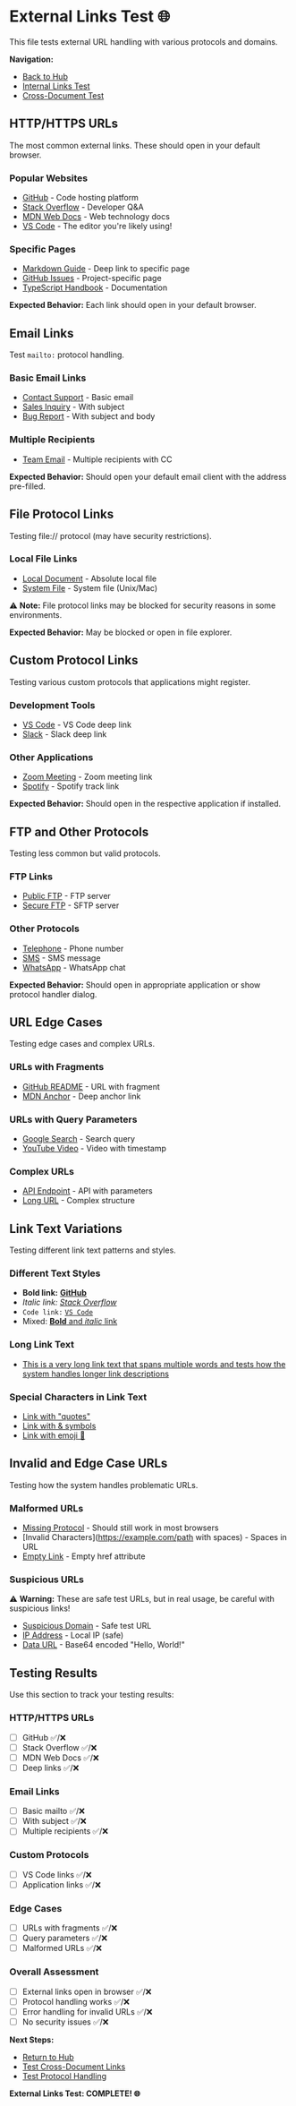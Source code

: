 # External Links Test 🌐

This file tests external URL handling with various protocols and domains.

**Navigation:**
- [Back to Hub](./index.md)
- [Internal Links Test](./internal-links.md)
- [Cross-Document Test](./cross-document.md)



## HTTP/HTTPS URLs

The most common external links. These should open in your default browser.

### Popular Websites
- [GitHub](https://github.com) - Code hosting platform
- [Stack Overflow](https://stackoverflow.com) - Developer Q&A
- [MDN Web Docs](https://developer.mozilla.org) - Web technology docs
- [VS Code](https://code.visualstudio.com) - The editor you're likely using!

### Specific Pages
- [Markdown Guide](https://www.markdownguide.org/basic-syntax/) - Deep link to specific page
- [GitHub Issues](https://github.com/microsoft/vscode/issues) - Project-specific page
- [TypeScript Handbook](https://www.typescriptlang.org/docs/) - Documentation

**Expected Behavior:** Each link should open in your default browser.



## Email Links

Test `mailto:` protocol handling.

### Basic Email Links
- [Contact Support](mailto:support@example.com) - Basic email
- [Sales Inquiry](mailto:sales@company.com?subject=Product%20Inquiry) - With subject
- [Bug Report](mailto:bugs@example.com?subject=Bug%20Report&body=Describe%20the%20issue...) - With subject and body

### Multiple Recipients
- [Team Email](mailto:team@example.com,lead@example.com?cc=manager@example.com) - Multiple recipients with CC

**Expected Behavior:** Should open your default email client with the address pre-filled.



## File Protocol Links

Testing file:// protocol (may have security restrictions).

### Local File Links
- [Local Document](file:///Users/Shared/sample.txt) - Absolute local file
- [System File](file:///etc/hosts) - System file (Unix/Mac)

⚠️ **Note:** File protocol links may be blocked for security reasons in some environments.

**Expected Behavior:** May be blocked or open in file explorer.



## Custom Protocol Links

Testing various custom protocols that applications might register.

### Development Tools
- [VS Code](vscode://file/path/to/file) - VS Code deep link
- [Slack](slack://channel?team=T1234&id=C1234) - Slack deep link

### Other Applications
- [Zoom Meeting](zoommtg://zoom.us/join?confno=123456789) - Zoom meeting link
- [Spotify](spotify:track:4uLU6hMCjMI75M1A2tKUQC) - Spotify track link

**Expected Behavior:** Should open in the respective application if installed.



## FTP and Other Protocols

Testing less common but valid protocols.

### FTP Links
- [Public FTP](ftp://ftp.example.com/public/) - FTP server
- [Secure FTP](sftp://secure.example.com/files/) - SFTP server

### Other Protocols
- [Telephone](tel:+1234567890) - Phone number
- [SMS](sms:+1234567890?body=Hello%20World) - SMS message
- [WhatsApp](https://wa.me/1234567890) - WhatsApp chat

**Expected Behavior:** Should open in appropriate application or show protocol handler dialog.



## URL Edge Cases

Testing edge cases and complex URLs.

### URLs with Fragments
- [GitHub README](https://github.com/microsoft/vscode#readme) - URL with fragment
- [MDN Anchor](https://developer.mozilla.org/en-US/docs/Web/CSS#reference) - Deep anchor link

### URLs with Query Parameters
- [Google Search](https://www.google.com/search?q=markdown+slides) - Search query
- [YouTube Video](https://www.youtube.com/watch?v=dQw4w9WgXcQ&t=30s) - Video with timestamp

### Complex URLs
- [API Endpoint](https://api.github.com/repos/microsoft/vscode/issues?state=open&labels=bug) - API with parameters
- [Long URL](https://www.example.com/very/long/path/with/many/segments?param1=value1&param2=value2&param3=value3#section) - Complex structure



## Link Text Variations

Testing different link text patterns and styles.

### Different Text Styles
- **Bold link:** [**GitHub**](https://github.com)
- *Italic link:* [*Stack Overflow*](https://stackoverflow.com)
- `Code link:` [`VS Code`](https://code.visualstudio.com)
- Mixed: [**Bold** and *italic* link](https://example.com)

### Long Link Text
- [This is a very long link text that spans multiple words and tests how the system handles longer link descriptions](https://example.com)

### Special Characters in Link Text
- [Link with "quotes"](https://example.com)
- [Link with & symbols](https://example.com)
- [Link with emoji 🚀](https://example.com)



## Invalid and Edge Case URLs

Testing how the system handles problematic URLs.

### Malformed URLs
- [Missing Protocol](www.example.com) - Should still work in most browsers
- [Invalid Characters](https://example.com/path with spaces) - Spaces in URL
- [Empty Link]() - Empty href attribute

### Suspicious URLs
⚠️ **Warning:** These are safe test URLs, but in real usage, be careful with suspicious links!

- [Suspicious Domain](https://definitely-not-malicious.example.com) - Safe test URL
- [IP Address](http://127.0.0.1:8080) - Local IP (safe)
- [Data URL](data:text/plain;base64,SGVsbG8sIFdvcmxkIQ==) - Base64 encoded "Hello, World!"



## Testing Results

Use this section to track your testing results:

### HTTP/HTTPS URLs
- [ ] GitHub ✅/❌
- [ ] Stack Overflow ✅/❌
- [ ] MDN Web Docs ✅/❌
- [ ] Deep links ✅/❌

### Email Links
- [ ] Basic mailto ✅/❌
- [ ] With subject ✅/❌
- [ ] Multiple recipients ✅/❌

### Custom Protocols
- [ ] VS Code links ✅/❌
- [ ] Application links ✅/❌

### Edge Cases
- [ ] URLs with fragments ✅/❌
- [ ] Query parameters ✅/❌
- [ ] Malformed URLs ✅/❌

### Overall Assessment
- [ ] External links open in browser ✅/❌
- [ ] Protocol handling works ✅/❌
- [ ] Error handling for invalid URLs ✅/❌
- [ ] No security issues ✅/❌

**Next Steps:**
- [Return to Hub](./index.md)
- [Test Cross-Document Links](./cross-document.md)
- [Test Protocol Handling](./protocol-tests.md)

**External Links Test: COMPLETE! 🌐** 